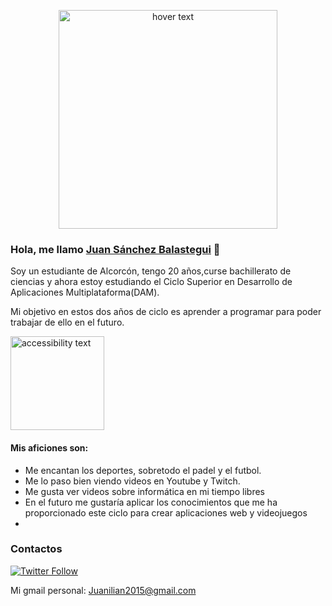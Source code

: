 <p align="center">
  <img src="http://www.abcpedia.com/wp-content/uploads/2015/09/codigo-binario-ceros-y-unos.gif" width="350"  title="hover text">

### Hola, me llamo [Juan Sánchez Balastegui][website] 👋
Soy un estudiante de Alcorcón, tengo 20 años,curse bachillerato de ciencias y ahora estoy estudiando el Ciclo Superior en Desarrollo de Aplicaciones Multiplataforma(DAM).

Mi objetivo en estos dos años de ciclo es aprender a programar para poder trabajar de ello en el futuro.

<p align="left">

  <img src="https://cdn.discordapp.com/attachments/886222897851531265/894274968806912031/my-octocat-1633282083313.png" width="150" alt="accessibility text">
</p>

#### Mis aficiones son:

- Me encantan los deportes, sobretodo el padel y el futbol.
- Me lo paso bien viendo videos en Youtube y Twitch.
- Me gusta ver videos sobre informática en mi tiempo libres
- En el futuro me gustaría aplicar los conocimientos que me ha proporcionado este ciclo para crear aplicaciones web y videojuegos
- 

### Contactos
[![Twitter Follow](https://img.shields.io/twitter/follow/JuanBalas?color=%231DA1F2&logo=twitter&style=for-the-badge)](https://twitter.com/JuanBalas)

Mi gmail personal: Juanilian2015@gmail.com

<!--LINKS-->

[website]: https://github.com/JuanBalas.com/


